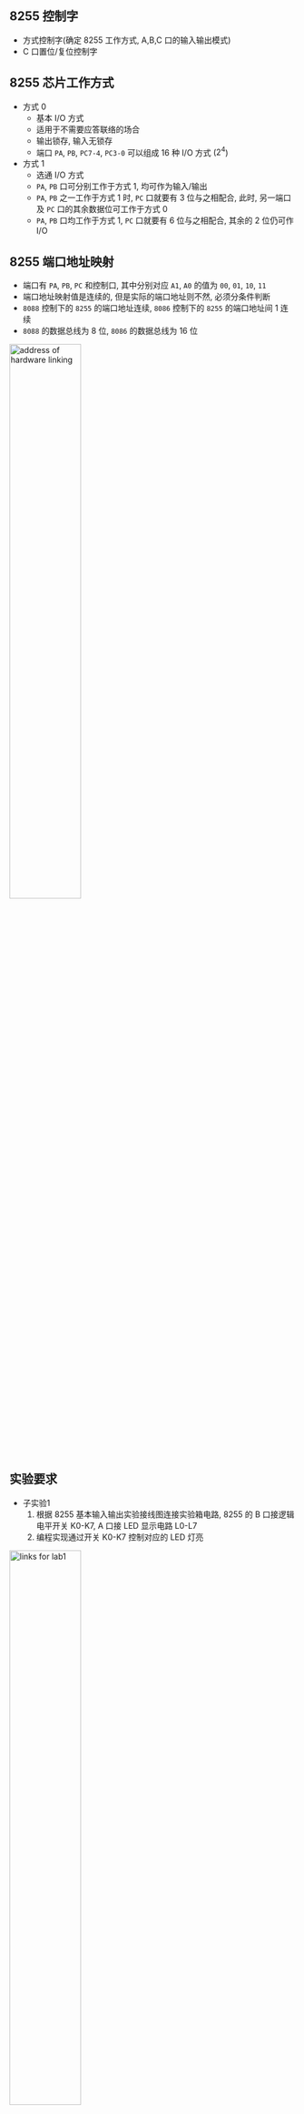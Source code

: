 ## 8255 控制字
- 方式控制字(确定 8255 工作方式, A,B,C 口的输入输出模式)
- C 口置位/复位控制字

## 8255 芯片工作方式
- 方式 0
  - 基本 I/O 方式
  - 适用于不需要应答联络的场合
  - 输出锁存, 输入无锁存
  - 端口 `PA`, `PB`, `PC7-4`, `PC3-0` 可以组成 16 种 I/O 方式 ($2^4$)
- 方式 1
  - 选通 I/O 方式
  - `PA`, `PB` 口可分别工作于方式 1, 均可作为输入/输出
  - `PA`, `PB` 之一工作于方式 1 时, `PC` 口就要有 3 位与之相配合, 此时, 另一端口及 `PC` 口的其余数据位可工作于方式 0
  - `PA`, `PB` 口均工作于方式 1, `PC` 口就要有 6 位与之相配合, 其余的 2 位仍可作 I/O

## 8255 端口地址映射
- 端口有 `PA`, `PB`, `PC` 和控制口, 其中分别对应 `A1`, `A0` 的值为 `00`, `01`, `10`, `11`
- 端口地址映射值是连续的, 但是实际的端口地址则不然, 必须分条件判断
- `8088` 控制下的 `8255` 的端口地址连续, `8086` 控制下的 `8255` 的端口地址间 1 连续
- `8088` 的数据总线为 8 位, `8086` 的数据总线为 16 位

<img src="./images/8255 硬件连接说明.png" alt="address of hardware linking" width="50%">

## 实验要求
- 子实验1
  1. 根据 8255 基本输入输出实验接线图连接实验箱电路, 8255 的 B 口接逻辑电平开关 K0-K7, A 口接 LED 显示电路 L0-L7
  2. 编程实现通过开关 K0-K7 控制对应的 LED 灯亮
<img src="./images/8255 基本输入输出实验接线图.png" alt="links for lab1" width="50%">


- 子实验2
  1. 根据 8255 方式 1 中断输入输出实验接线图连接试验箱电路
  2. 通过 MIR7 中断一次, 输入一次开关值到 LED (MIR7 直接连 KK1-)
<img src="./images/8255 方式1输入输出实验接线图.png" alt="link for lab2" width="50%">


## 实验源码
- 子实验1
```asm
;=========================================================
; 文件名: A82551.ASM
; 功能描述: A 口为输出，B 口为输入，将读入的数据输出显示
;           IOY0
;=========================================================

IOY0         EQU   0600H          ;片选 IOY0 对应的端口始地址
MY8255_A     EQU   IOY0+00H*2     ;8255 的 A 口地址
MY8255_B     EQU   IOY0+01H*2     ;8255 的 B 口地址
MY8255_C     EQU   IOY0+02H*2     ;8255 的 C 口地址
MY8255_MODE  EQU   IOY0+03H*2     ;8255 的控制寄存器地址

SSTACK	SEGMENT STACK
	DW 32 DUP(?)
SSTACK	ENDS
CODE	SEGMENT
		ASSUME CS:CODE
START:	
	MOV DX, MY8255_MODE
	MOV AL, 82H				;1000 0010
	OUT DX, AL
AA1:	
	MOV DX, MY8255_B
	IN  AL, DX
	CALL DELAY
	MOV DX, MY8255_A
	OUT DX, AL
	JMP AA1
DELAY:	
	PUSH CX
	MOV CX, 0F00H
AA2:
	PUSH AX
	POP  AX
	LOOP AA2
	POP  CX
	RET
CODE	ENDS
END  START
```

- 子实验2
```asm
;=========================================================
; 文件名: A82553.ASM
; 功能描述: 本实验使 8255 端口 A 工作在方式 0 并作为输出口，
;           端口 B 工作在方式 1 并作为输入口, 并处理外部中断
;=========================================================

IOY0         EQU   0600H          ;片选 IOY0 对应的端口始地址
MY8255_A     EQU   IOY0+00H*2     ;8255 的 A 口地址
MY8255_B     EQU   IOY0+01H*2     ;8255 的 B 口地址
MY8255_C     EQU   IOY0+02H*2     ;8255 的C口地址
MY8255_MODE  EQU   IOY0+03H*2     ;8255 的控制寄存器地址

STACK1 	SEGMENT STACK
        DW 256 DUP(?)
STACK1 	ENDS
CODE 	SEGMENT
        ASSUME CS:CODE
START: 	
	MOV DX,MY8255_MODE         ;初始化 8255 工作方式
	MOV AL,86H                 ; 1000 0110 
	OUT DX,AL				   ;A 口为工作方式 0 (输出)，B 口为工作方式 1 (输入)
	MOV DX,MY8255_MODE         ;C 口 PC2 置位
	MOV AL,05H                 ; 0000 1001
	OUT DX,AL

	;中断向量表的设置
	PUSH DS
	MOV AX, 0000H
	MOV DS, AX
	MOV AX, OFFSET MIR7			;取中断入口地址
	MOV SI, 003CH				;中断矢量地址
	MOV [SI], AX				;填 IRQ7 的偏移矢量
	MOV AX, CS					;段地址
	MOV SI, 003EH
	MOV [SI], AX				;填 IRQ7 的段地址矢量
	CLI
	POP DS

	;初始化主片 8259
	MOV AL, 11H
	OUT 20H, AL				;ICW1
	MOV AL, 08H
	OUT 21H, AL				;ICW2
	MOV AL, 04H
	OUT 21H, AL				;ICW3
	MOV AL, 01H
	OUT 21H, AL				;ICW4
	MOV AL, 6FH				;OCW1
	OUT 21H, AL
	STI       
AA1:	
	NOP
	JMP AA1
MIR7:  	
	PUSH AX
	MOV DX,MY8255_B            ;读 B 口
	IN  AL,DX
	CALL DELAY 				   ;调用延时程序
	MOV DX,MY8255_A            ;写 A 口
	OUT DX,AL
	MOV AL,20H
	OUT 20H,AL       
	POP AX  
	IRET  
DELAY:	
	PUSH CX
	MOV CX, 0F00H
AA0:	
	PUSH AX
	POP  AX
	LOOP AA0
	POP CX
	RET
CODE 	ENDS
END START
```

## 子实验1 要点分析

### 控制字设置
- START 为程序入口标签
- 设置 A 口为输出, B 口为输入, 且二者的工作方式均为方式 0
```asm
START:	
	MOV DX, MY8255_MODE
	MOV AL, 82H
	OUT DX, AL
```

### 主循环
- AA1 为主循环标签
- 层次逻辑: 读取 B 口数据, 经过一定延时, 将数据输出到 A 口
- `JMP AA1` 跳转回 AA1, 形成一个无限循环, 持续读取 B 口数据并输出到 A 口
```asm
AA1:	
	MOV DX, MY8255_B
	IN  AL, DX
	CALL DELAY
	MOV DX, MY8255_A
	OUT DX, AL
	JMP AA1
```

### 延时子程序
- DELAY 为延时子程序的标签
- `CX` 存储延时计数值 `00F0H`, 程序前后需要针对 `CX` 有压、弹栈的操作, 以保护现场
- AA2 为延时循环开始的标签
```asm
DELAY:	
	PUSH CX
	MOV CX, 0F00H
AA2:	
	PUSH AX
	POP  AX
	LOOP AA2
	POP  CX
	RET
```

## 子实验2 要点分析

### 程序入口
- 8255 中的 C 口置位/复位控制字与 8255 的控制字公用一个端口地址, 区分标志是控制字中的 D7
- 在方式 1 中, C 口的某些位用于握手信号:
  - PC4（STB#）：数据选通信号（Strobe）。当数据有效时，该线被拉低，通知接收设备数据已准备好。
  - PC2（INTR）：中断请求信号。当数据被成功接收时，B 口通过 PC2 发出中断请求。
  - PC1（IBF#）：输入缓冲区满信号（Input Buffer Full）。当数据被成功接收时，该线被拉高，通知发送设备输入缓冲区已满。
  - PC0（ACK#）：确认信号（Acknowledge）。接收设备通过该线通知发送设备数据已经被成功接收。
- 根据实验接线图的**握手信号**分析:
  - PC2 接受中断信号: 用于接受外部设备或传感器的中断信号(例如, KK1-), 通知 8255 有新数据需要处理
  - PC0 提交中断信号: 用于将中断信号提交给系统总线中的 MIR7, 从而触发系统的中断处理程序
- 为啥没有显示的 PC0 的置位操作:
  - 通过 8255 芯片的硬件逻辑和电路设计，控制信号的管理是自动进行的。PC0 作为确认信号，会在硬件逻辑中根据传输状态自动处理。
```asm
START:  
    MOV DX,MY8255_MODE         ; 初始化 8255 工作方式
    MOV AL,86H                 ; A 口为工作方式 0 (输出)，B 口为工作方式 1 (输入)
    OUT DX,AL
    MOV DX,MY8255_MODE         ; C 口 PC2 置位
    MOV AL,05H                 
    OUT DX,AL
```

## 8255 相关功能源码

### 数码管显示
<img src="./images/8255 数码管显示.png" alt="8255-7 segments show" width="50%">

- 端口地址由于译码逻辑的抽象表示, 无法自行推断, 端口地址会自动给定 `60H`, `61H`, `62H`, `63H`
- `XLAT` 查表转换指令, 根据执行命令前 `AL` 存储查询的偏移量, `BX` 给定断码表的偏移地址(基地址)
- 执行完 `XLAT` 命令之后, `AL` 将存储断码表中在对应偏移量下锁定值

